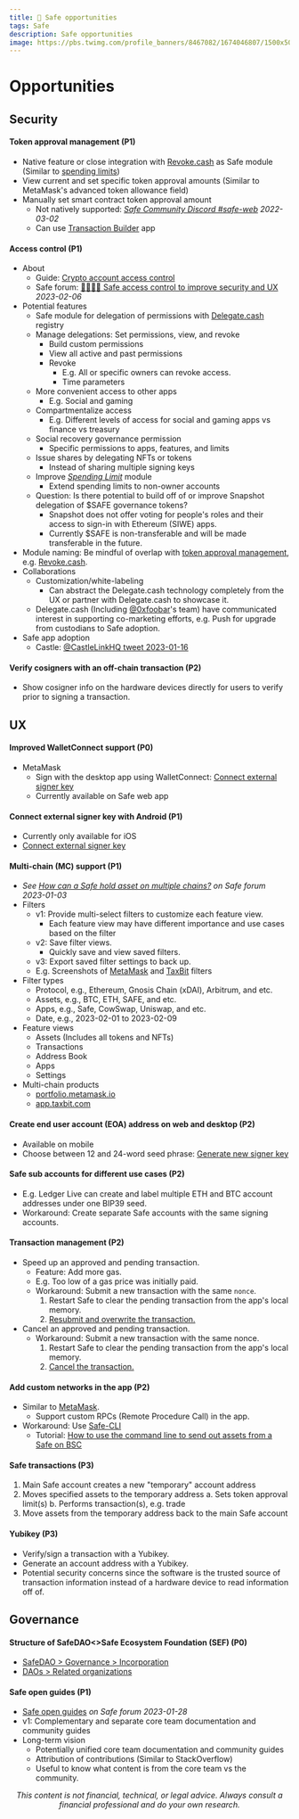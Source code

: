 ```yaml
---
title: 🔰 Safe opportunities
tags: Safe
description: Safe opportunities
image: https://pbs.twimg.com/profile_banners/8467082/1674046807/1500x500
---
```


Opportunities
===

## Security

#### Token approval management (P1)

- Native feature or close integration with [Revoke.cash](https://revoke.cash) as Safe module (Similar to [spending limits](https://hackmd.io/@safe/og/https%3A%2F%2Fhackmd.io%2F%40safe%2Fperform-transactions#Spending-approvals-and-limits))
- View current and set specific token approval amounts (Similar to MetaMask's advanced token allowance field)
- Manually set smart contract token approval amount
    - Not natively supported: *[Safe Community Discord #safe-web](https://discord.com/channels/907968493134155807/908129365345312768/948697325411401778) 2022-03-02*
    - Can use [Transaction Builder](https://help.safe.global/en/articles/4680071-transaction-builder) app

#### Access control (P1)

- About
    - Guide: [Crypto account access control](https://hackmd.io/@openguide/crypto-access-control)
    - Safe forum: [🫱🏻‍🫲🏼 Safe access control to improve security and UX](https://forum.gnosis-safe.io/t/delegate-safe-access-to-improve-security-and-ux/2646) *2023-02-06*
- Potential features
    - Safe module for delegation of permissions with [Delegate.cash](https://delegate.cash) registry
    - Manage delegations: Set permissions, view, and revoke
        - Build custom permissions
        - View all active and past permissions
        - Revoke
            - E.g. All or specific owners can revoke access.
            - Time parameters
    - More convenient access to other apps
        - E.g. Social and gaming
    - Compartmentalize access
        - E.g. Different levels of access for social and gaming apps vs finance vs treasury
    - Social recovery governance permission
        - Specific permissions to apps, features, and limits
    - Issue shares by delegating NFTs or tokens
        - Instead of sharing multiple signing keys
    - Improve *[Spending Limit](https://help.safe.global/en/articles/4667979-set-up-and-use-spending-limits)* module
        - Extend spending limits to non-owner accounts
    - Question: Is there potential to build off of or improve Snapshot delegation of $SAFE governance tokens?
        - Snapshot does not offer voting for people's roles and their access to sign-in with Ethereum (SIWE) apps.
        - Currently $SAFE is non-transferable and will be made transferable in the future.
- Module naming: Be mindful of overlap with [token approval management](#Token-approval-management-P1), e.g. [Revoke.cash](https://revoke.cash/).
- Collaborations
    - Customization/white-labeling
        - Can abstract the Delegate.cash technology completely from the UX or partner with Delegate.cash to showcase it.
    - Delegate.cash (Including [@0xfoobar](http://twitter.com/0xfoobar)'s team) have communicated interest in supporting co-marketing efforts, e.g. Push for upgrade from custodians to Safe adoption.
- Safe app adoption
    - Castle: [@CastleLinkHQ tweet 2023-01-16](https://twitter.com/CastleLinkHQ/status/1615044250596708354)

#### Verify cosigners with an off-chain transaction (P2)

- Show cosigner info on the hardware devices directly for users to verify prior to signing a transaction.


## UX

#### Improved WalletConnect support (P0)

- MetaMask
    - Sign with the desktop app using WalletConnect: [Connect external signer key](https://help.safe.global/en/articles/5335651-connect-external-signer-key)
    - Currently available on Safe web app

#### Connect external signer key with Android (P1)

- Currently only available for iOS
- [Connect external signer key](https://help.safe.global/en/articles/5335651-connect-external-signer-key)

#### Multi-chain (MC) support (P1)

- *See [How can a Safe hold asset on multiple chains?](https://forum.gnosis-safe.io/t/how-can-a-safe-hold-asset-on-multiple-chains/2242) on Safe forum 2023-01-03*
- Filters
    - v1: Provide multi-select filters to customize each feature view.
        - Each feature view may have different importance and use cases based on the filter
    - v2: Save filter views.
        - Quickly save and view saved filters.
    - v3: Export saved filter settings to back up.
    - E.g. Screenshots of [MetaMask](https://drive.google.com/file/d/1chzPea899SFTOjn4T9IEJAvOXHsSzF8S/view?usp=share_link) and [TaxBit](https://drive.google.com/file/d/1kTa9O0RUqEwP-6nw6wSWkud1ocW3WGqo/view?usp=share_link) filters
- Filter types
    - Protocol, e.g., Ethereum, Gnosis Chain (xDAI), Arbitrum, and etc.
    - Assets, e.g., BTC, ETH, SAFE, and etc.
    - Apps, e.g., Safe, CowSwap, Uniswap, and etc.
    - Date, e.g., 2023-02-01 to 2023-02-09
- Feature views
    - Assets (Includes all tokens and NFTs)
    - Transactions
    - Address Book
    - Apps
    - Settings
- Multi-chain products
    - [portfolio.metamask.io](https://portfolio.metamask.io/)
    - [app.taxbit.com](https://app.taxbit.com/)

#### Create end user account (EOA) address on web and desktop (P2)

- Available on mobile
- Choose between 12 and 24-word seed phrase: [Generate new signer key](https://help.safe.global/en/articles/5333937-generate-new-signer-key)

#### Safe sub accounts for different use cases (P2)

- E.g. Ledger Live can create and label multiple ETH and BTC account addresses under one BIP39 seed.
- Workaround: Create separate Safe accounts with the same signing accounts.

#### Transaction management (P2)

- Speed up an approved and pending transaction.
    - Feature: Add more gas.
    - E.g. Too low of a gas price was initially paid.
    - Workaround: Submit a new transaction with the same `nonce`.
        1. Restart Safe to clear the pending transaction from the app's local memory.
        2. [Resubmit and overwrite the transaction.](https://hackmd.io/@safe/og/https%3A%2F%2Fhackmd.io%2F%40safe%2Fperform-transactions#Advanced-options)
- Cancel an approved and pending transaction.
    - Workaround: Submit a new transaction with the same nonce.
        1. Restart Safe to clear the pending transaction from the app's local memory.
        2. [Cancel the transaction.](https://hackmd.io/@safe/og/https%3A%2F%2Fhackmd.io%2F%40safe%2Fperform-transactions#Advanced-options)

#### Add custom networks in the app (P2)

- Similar to [MetaMask](https://docs.google.com/document/d/12SxCBnZ18YjKYg7f6xzlaqy4GyAS4nih8yrQXpmaoac/edit#heading=h.r6seu1m60dp4).
    - Support custom RPCs (Remote Procedure Call) in the app.
- Workaround: Use [Safe-CLI](https://github.com/5afe/safe-cli#safe-cli)
    - Tutorial: [How to use the command line to send out assets from a Safe on BSC](https://help.safe.global/en/articles/5505933-how-to-use-the-command-line-to-send-out-assets-from-a-safe-on-bsc)

#### Safe transactions (P3)

1. Main Safe account creates a new "temporary" account address
2. Moves specified assets to the temporary address
    a. Sets token approval limit(s)
    b. Performs transaction(s), e.g. trade
3. Move assets from the temporary address back to the main Safe account

#### Yubikey (P3)

- Verify/sign a transaction with a Yubikey.
- Generate an account address with a Yubikey.
- Potential security concerns since the software is the trusted source of transaction information instead of a hardware device to read information off of.


## Governance

#### Structure of SafeDAO<>Safe Ecosystem Foundation (SEF) (P0)

- [SafeDAO > Governance > Incorporation](https://hackmd.io/@safedao/og#Incorporation)
- [DAOs > Related organizations](https://docs.google.com/document/d/109xrmTFRvI1nBPEOKb8O2sunNJ7HkENNqVM_8t3804E/edit#heading=h.i4o711hu29l3)

#### Safe open guides (P1)

- [Safe open guides](https://forum.gnosis-safe.io/t/safe-open-guides/2539) _on Safe forum 2023-01-28_
- v1: Complementary and separate core team documentation and community guides
- Long-term vision
    - Potentially unified core team documentation and community guides
    - Attribution of contributions (Similar to StackOverflow)
    - Useful to know what content is from the core team vs the community.

<p style="text-align: center; font-style: italic">This content is not financial, technical, or legal advice. Always consult a financial professional and do your own research.</p>

<style>
    .markdown-body h1 {
        font-weight: 700;
        font-size: 3.4rem;
    }
    .markdown-body {
        font-size: 1.8rem;
    }
    .markdown-body a:link {
        color: #3C8974
    }
    .markdown-body a:hover {
        color: #225347 
    }
    .markdown-body a:active {
        color: #225347
    }
</style>